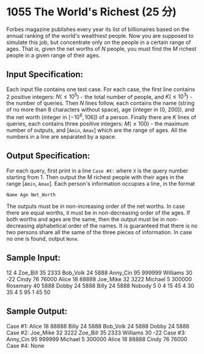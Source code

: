 # 1055 The World's Richest (25 分)

Forbes magazine publishes every year its list of billionaires based on the annual ranking of the world's wealthiest people. Now you are supposed to simulate this job, but concentrate only on the people in a certain range of ages. That is, given the net worths of $N$ people, you must find the $M$ richest people in a given range of their ages.

## Input Specification:
Each input file contains one test case. For each case, the first line contains 2 positive integers: $N (≤ 10^5)$ - the total number of people, and $K (≤ 10^3)$ - the number of queries. Then $N$ lines follow, each contains the name (string of no more than 8 characters without space), age (integer in (0, 200]), and the net worth (integer in $[−10^6, 10^​6]$) of a person. Finally there are $K$ lines of queries, each contains three positive integers: $M (≤ 100)$ - the maximum number of outputs, and [`Amin`, `Amax`] which are the range of ages. All the numbers in a line are separated by a space.

## Output Specification:
For each query, first print in a line `Case #X:` where `X` is the query number starting from 1. Then output the M richest people with their ages in the range [`Amin`, `Amax`]. Each person's information occupies a line, in the format

`Name Age Net_Worth`

The outputs must be in non-increasing order of the net worths. In case there are equal worths, it must be in non-decreasing order of the ages. If both worths and ages are the same, then the output must be in non-decreasing alphabetical order of the names. It is guaranteed that there is no two persons share all the same of the three pieces of information. In case no one is found, output `None`.

## Sample Input:
12 4
Zoe_Bill 35 2333
Bob_Volk 24 5888
Anny_Cin 95 999999
Williams 30 -22
Cindy 76 76000
Alice 18 88888
Joe_Mike 32 3222
Michael 5 300000
Rosemary 40 5888
Dobby 24 5888
Billy 24 5888
Nobody 5 0
4 15 45
4 30 35
4 5 95
1 45 50

## Sample Output:
Case #1:
Alice 18 88888
Billy 24 5888
Bob_Volk 24 5888
Dobby 24 5888
Case #2:
Joe_Mike 32 3222
Zoe_Bill 35 2333
Williams 30 -22
Case #3:
Anny_Cin 95 999999
Michael 5 300000
Alice 18 88888
Cindy 76 76000
Case #4:
None

